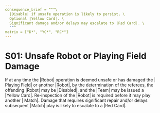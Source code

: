 ```yaml
---
consequence_brief = """\
  |Disable| if unsafe operation is likely to persist. \
  Optional |Yellow Card|. \
  Significant damage and/or delays may escalate to |Red Card|. \
  """
matrix = ["D*", "YC*", "RC*"]
---
```


# S01: Unsafe Robot or Playing Field Damage

If at any time the |Robot| operation is deemed unsafe or has damaged the |
Playing Field| or another |Robot|, by the determination of the referees, the
offending |Robot| may be |Disabled|, and the |Team| may be issued a |Yellow
Card|. Re-inspection of the |Robot| is required before it may play another |
Match|. Damage that requires significant repair and/or delays subsequent |Match|
play is likely to escalate to a |Red Card|.
